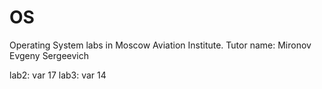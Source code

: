 # OS
Operating System labs in Moscow Aviation Institute.
Tutor name: Mironov Evgeny Sergeevich

lab2: var 17
lab3: var 14
